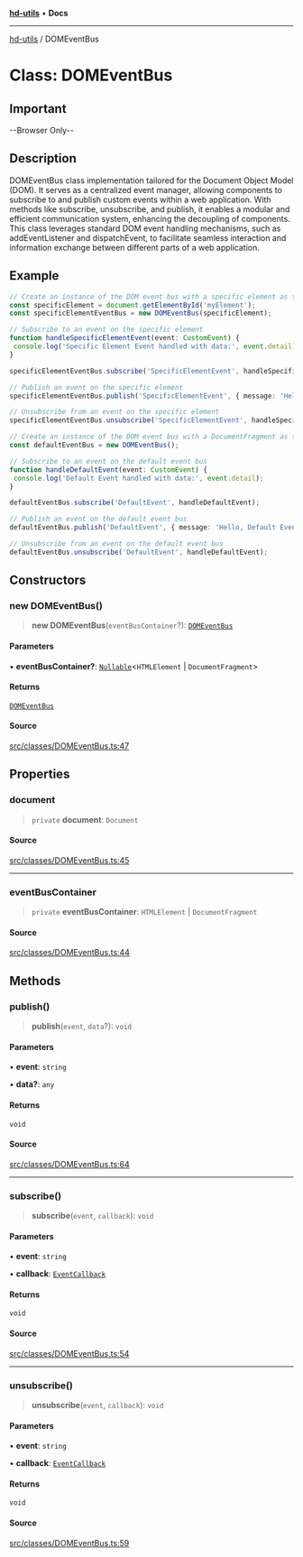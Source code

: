 [**hd-utils**](../README.md) • **Docs**

***

[hd-utils](../globals.md) / DOMEventBus

# Class: DOMEventBus

## Important

--Browser Only--

## Description

DOMEventBus class implementation tailored for the Document Object Model (DOM). It serves as a centralized event manager, allowing components to subscribe to and publish custom events within a web application. With methods like subscribe, unsubscribe, and publish, it enables a modular and efficient communication system, enhancing the decoupling of components. This class leverages standard DOM event handling mechanisms, such as addEventListener and dispatchEvent, to facilitate seamless interaction and information exchange between different parts of a web application.

## Example

```ts
// Create an instance of the DOM event bus with a specific element as the eventBusContainer
const specificElement = document.getElementById('myElement');
const specificElementEventBus = new DOMEventBus(specificElement);

// Subscribe to an event on the specific element
function handleSpecificElementEvent(event: CustomEvent) {
 console.log('Specific Element Event handled with data:', event.detail);
}

specificElementEventBus.subscribe('SpecificElementEvent', handleSpecificElementEvent);

// Publish an event on the specific element
specificElementEventBus.publish('SpecificElementEvent', { message: 'Hello, Specific Element Event!' });

// Unsubscribe from an event on the specific element
specificElementEventBus.unsubscribe('SpecificElementEvent', handleSpecificElementEvent);

// Create an instance of the DOM event bus with a DocumentFragment as the eventBusContainer
const defaultEventBus = new DOMEventBus();

// Subscribe to an event on the default event bus
function handleDefaultEvent(event: CustomEvent) {
 console.log('Default Event handled with data:', event.detail);
}

defaultEventBus.subscribe('DefaultEvent', handleDefaultEvent);

// Publish an event on the default event bus
defaultEventBus.publish('DefaultEvent', { message: 'Hello, Default Event!' });

// Unsubscribe from an event on the default event bus
defaultEventBus.unsubscribe('DefaultEvent', handleDefaultEvent);
```

## Constructors

### new DOMEventBus()

> **new DOMEventBus**(`eventBusContainer`?): [`DOMEventBus`](DOMEventBus.md)

#### Parameters

• **eventBusContainer?**: [`Nullable`](../type-aliases/Nullable.md)\<`HTMLElement` \| `DocumentFragment`\>

#### Returns

[`DOMEventBus`](DOMEventBus.md)

#### Source

[src/classes/DOMEventBus.ts:47](https://github.com/AhmadHddad/h-utils/blob/b1dfa95e218c9605f39fc234662ef50e62fadcb8/src/classes/DOMEventBus.ts#L47)

## Properties

### document

> `private` **document**: `Document`

#### Source

[src/classes/DOMEventBus.ts:45](https://github.com/AhmadHddad/h-utils/blob/b1dfa95e218c9605f39fc234662ef50e62fadcb8/src/classes/DOMEventBus.ts#L45)

***

### eventBusContainer

> `private` **eventBusContainer**: `HTMLElement` \| `DocumentFragment`

#### Source

[src/classes/DOMEventBus.ts:44](https://github.com/AhmadHddad/h-utils/blob/b1dfa95e218c9605f39fc234662ef50e62fadcb8/src/classes/DOMEventBus.ts#L44)

## Methods

### publish()

> **publish**(`event`, `data`?): `void`

#### Parameters

• **event**: `string`

• **data?**: `any`

#### Returns

`void`

#### Source

[src/classes/DOMEventBus.ts:64](https://github.com/AhmadHddad/h-utils/blob/b1dfa95e218c9605f39fc234662ef50e62fadcb8/src/classes/DOMEventBus.ts#L64)

***

### subscribe()

> **subscribe**(`event`, `callback`): `void`

#### Parameters

• **event**: `string`

• **callback**: [`EventCallback`](../type-aliases/EventCallback.md)

#### Returns

`void`

#### Source

[src/classes/DOMEventBus.ts:54](https://github.com/AhmadHddad/h-utils/blob/b1dfa95e218c9605f39fc234662ef50e62fadcb8/src/classes/DOMEventBus.ts#L54)

***

### unsubscribe()

> **unsubscribe**(`event`, `callback`): `void`

#### Parameters

• **event**: `string`

• **callback**: [`EventCallback`](../type-aliases/EventCallback.md)

#### Returns

`void`

#### Source

[src/classes/DOMEventBus.ts:59](https://github.com/AhmadHddad/h-utils/blob/b1dfa95e218c9605f39fc234662ef50e62fadcb8/src/classes/DOMEventBus.ts#L59)
